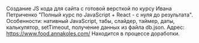 Создание JS кода для сайта с готовой версткой по курсу Ивана Петриченко "Полный курс по JavaScript + React - с нуля до результата". 
Особенности: нативный JavaScript, табы, слайдер, таймер, даты, калькулятор, setTimeout, получение данных из файла db.json.
Адрес: https://www.food.annakoles.com/
Находится в процессе доработки.
